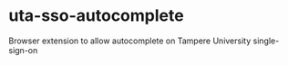 uta-sso-autocomplete
====================

Browser extension to allow autocomplete on Tampere University single-sign-on
